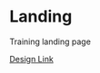 # Landing

Training landing page

[Design Link](https://www.figma.com/design/aPiFvooq8hQ6gXf15tOFBS/Find-out-talented-freelancer?node-id=0-1&node-type=canvas&t=W1rcQaTuJHHrC4qx-0)